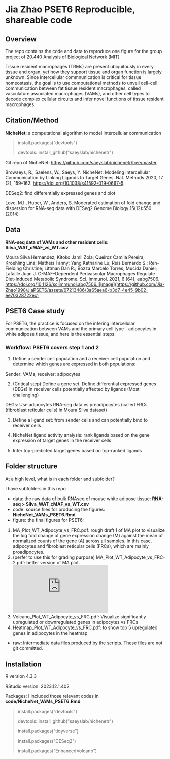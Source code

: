 # Jia Zhao PSET6 Reproducible, shareable code

## Overview

The repo contains the code and data to reproduce one figure for the group project of 20.440 Analysis of Biological Network (MIT)

Tissue resident macrophages (TRMs) are present ubiquitously in every tissue and organ, yet how they support tissue and organ function is largely unknown. Since intercellular commnunication is critical for tissue homeostasis, the goal is to use computational methods to unveil cell-cell communication between fat tissue resident macrophages, called vasculature associated macrophages (VAMs), and other cell types to decode complex cellular circuits and infer novel functions of tissue resident macrophages. 

## Citation/Method

**NicheNet**: a computational algorithm to model intercellular communication

> install.packages("devtools")
> 
> devtools::install_github("saeyslab/nichenetr")

Git repo of NicheNet: https://github.com/saeyslab/nichenetr/tree/master

Browaeys, R.; Saelens, W.; Saeys, Y. NicheNet: Modeling Intercellular Communication by Linking Ligands to Target Genes. Nat. Methods 2020, 17 (2), 159–162. https://doi.org/10.1038/s41592-019-0667-5.

DESeq2: find differentially expressed genes and plot

Love, M.I., Huber, W., Anders, S. Moderated estimation of fold change and dispersion for RNA-seq data with DESeq2 Genome Biology 15(12):550 (2014)

## Data


**RNA-seq data of VAMs and other resident cells: Silva_WAT_cMAF_vs_WT.csv** 

Moura Silva Hernandez; Kitoko Jamil Zola; Queiroz Camila Pereira; Kroehling Lina; Matheis Fanny; Yang Katharine Lu; Reis Bernardo S.; Ren-Fielding Christine; Littman Dan R.; Bozza Marcelo Torres; Mucida Daniel; Lafaille Juan J. C-MAF–Dependent Perivascular Macrophages Regulate Diet-Induced Metabolic Syndrome. Sci. Immunol. 2021, 6 (64), eabg7506. https://doi.org/10.1126/sciimmunol.abg7506.![image](https://github.com/Jia-Zhao1998/JiaPSET6/assets/67213486/3a65aea6-b3d7-4e45-9b02-ee70328722ec)

## PSET6 Case study

For PSET6, the practice is focused on the infering intercellular communication between VAMs and the primary cell type - adipocytes in white adipose tissue, and here is the essential steps: 

### Workflow: PSET6 covers step 1 and 2


1. Define a sender cell population and a receiver cell population and determine which genes are expressed in both populations:

Sender: VAMs, receiver: adipocytes

2. (Critical step) Define a gene set. Define differential expressed genes (DEGs) in receiver cells potentially affected by ligands (Most challenging)

DEGs: Use adipocytes RNA-seq data vs preadipocytes (called FRCs (fibroblast reticular cells) in Moura Silva dataset)

3. Define a ligand set: from sender cells and can potentially bind to receiver cells

4. NicheNet ligand activity analysis: rank ligands based on the gene expression of target genes in the receiver cells

5. Infer top-predicted target genes based on top-ranked ligands


## Folder structure

At a high level, what is in each folder and subfolder?

I have subfolders in this repo

- data: the raw data of bulk RNAseq of mouse white adipose tissue: **RNA-seq > Silva_WAT_cMAF_vs_WT.csv**
- code: source files for producing the figures: **NicheNet_VAMs_PSET6.Rmd**
- figure: the final figures for PSET6:

1. MA_Plot_WT_Adipocyte_vs_FRC.pdf: rough draft 1 of MA plot to visualize the log fold change of gene expression change (M) against the mean of normalized counts of the gene (A) across all samples. In this case, adipocytes and fibroblast reticular cells (FRCs), which are mainly proadipocytes.
2. (perfer to use this for grading purpose) MA_Plot_WT_Adipocyte_vs_FRC-2.pdf: better version of MA plot. ![Link to this MA-plot](https://github.com/Jia-Zhao1998/JiaPSET6/blob/main/figure/MA_Plot_WT_Adipocyte_vs_FRC-2.pdf)
4. Volcano_Plot_WT_Adipocyte_vs_FRC.pdf: Visualize significantly upregulated or downregulated genes in adipocytes vs FRCs 
5. Heatmap_Plot_WT_Adipocyte_vs_FRC.pdf: to show top 5 upregulated genes in adipocytes in the heatmap

- raw: Intermediate data files produced by the scripts. These files are not git committed.

## Installation

R version 4.3.3

RStudio version: 2023.12.1.402

Packages: I included those relevant codes in **code/NicheNet_VAMs_PSET6.Rmd**

> install.packages("devtools")
> 
> devtools::install_github("saeyslab/nichenetr")
> 
> install.packages("tidyverse")
> 
> install.packages("DESeq2")
> 
> install.packages("EnhancedVolcano")

